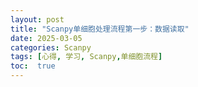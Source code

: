 ```yaml
---
layout: post
title: "Scanpy单细胞处理流程第一步：数据读取"
date: 2025-03-05
categories: Scanpy
tags: [心得, 学习, Scanpy,单细胞流程]
toc:  true
---
```

